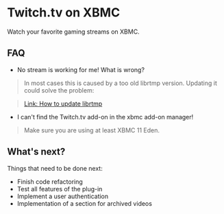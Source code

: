 Twitch.tv on XBMC
==================

Watch your favorite gaming streams on XBMC.

FAQ
----------------

* No stream is working for me! What is wrong?

> In most cases this is caused by a too old librtmp version. Updating it could solve the problem: 

> [Link: How to update librtmp](http://wiki.xbmc.org/index.php?title=HOW-TO:Update_librtmp "http://wiki.xbmc.org/index.php?title=HOW-TO:Update_librtmp")

* I can't find the Twitch.tv add-on in the xbmc add-on manager!

> Make sure you are using at least XBMC 11 Eden.

What's next?
----------------

Things that need to be done next:

* Finish code refactoring
* Test all features of the plug-in
* Implement a user authentication
* Implementation of a section for archived videos
